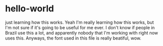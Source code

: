 # hello-world
just learning how this works.
Yeah I'm really learning how this works, but I'm not sure if it's going to be useful for me ever. I don't know if people in Brazil use this a lot, and apparently nobody that I'm working with right now uses this. Anyways, the font used in this file is really beatiful, wow.
